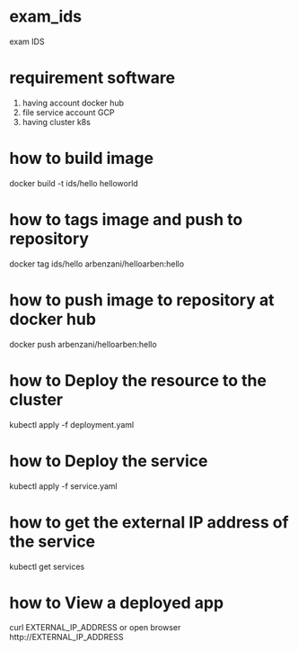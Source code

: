 # exam_ids
exam IDS

# requirement software
1. having account docker hub
2. file service account GCP
3. having cluster k8s

# how to build image
docker build -t ids/hello helloworld

# how to tags image and push to repository
docker tag ids/hello arbenzani/helloarben:hello

# how to push image to repository at docker hub
docker push arbenzani/helloarben:hello

# how to Deploy the resource to the cluster
kubectl apply -f deployment.yaml

# how to Deploy the service
kubectl apply -f service.yaml

# how to get the external IP address of the service
kubectl get services

# how to View a deployed app
curl EXTERNAL_IP_ADDRESS or open browser http://EXTERNAL_IP_ADDRESS